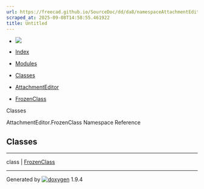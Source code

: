 ```yaml
---
url: https://freecad.github.io/SourceDoc/dd/da8/namespaceAttachmentEditor_1_1FrozenClass.html
scraped_at: 2025-09-08T14:58:55.461922
title: Untitled
---
```


  * [ ![](https://www.freecad.org/svg/logo-freecad.svg) ](https://freecadweb.org "FreeCAD")
  * [Index](../../index.html "Index")
  * [Modules](../../modules.html "Modules list")
  * [Classes](../../annotated.html "Annotated list")

  * [AttachmentEditor](../../dc/d1a/namespaceAttachmentEditor.html)
  * [FrozenClass](../../dd/da8/namespaceAttachmentEditor_1_1FrozenClass.html)

Classes

AttachmentEditor.FrozenClass Namespace Reference

##  Classes  
  
---  
class | [FrozenClass](../../d3/d4d/classAttachmentEditor_1_1FrozenClass_1_1FrozenClass.html)  
  
* * *

Generated by
[![doxygen](../../doxygen.svg)](https://www.doxygen.org/index.html) 1.9.4

